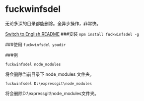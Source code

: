 # fuckwinfsdel
无论多深的目录都能删除。全异步操作，非常快。

[Switch to English README](blob/master/README-en.md)
###安装
`npm install fuckwinfsdel -g`

###使用
`fuckwinfsdel youdir`

###例

```
fuckwinfsdel node_modules
```
将会删除当前目录下 node_modules 文件夹。
```
fuckwinfsdel D:\expressgit\node_modules
```
将会删除D:\expressgit\node_modules文件夹。


